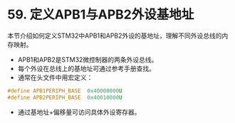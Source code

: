 # 59. 定义APB1与APB2外设基地址

本节介绍如何定义STM32中APB1和APB2外设的基地址，理解不同外设总线的内存映射。

- APB1和APB2是STM32微控制器的两条外设总线。
- 每个外设在总线上的基地址可通过参考手册查找。
- 通常在头文件中用宏定义：

```c
#define APB1PERIPH_BASE  0x40000000U
#define APB2PERIPH_BASE  0x40010000U
```

- 通过基地址+偏移量可访问具体外设寄存器。
